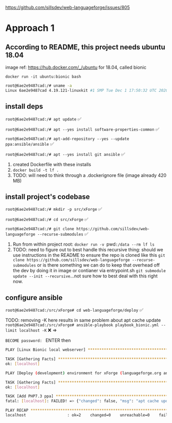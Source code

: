 https://github.com/sillsdev/web-languageforge/issues/805

# Approach 1
## According to README, this project needs ubuntu 18.04
image ref: https://hub.docker.com/_/ubuntu for 18.04, called bionic

`docker run -it ubuntu:bionic bash`

```bash
root@6ae2e9487cad:/# uname -a
Linux 6ae2e9487cad 4.19.121-linuxkit #1 SMP Tue Dec 1 17:50:32 UTC 2020 x86_64 x86_64 x86_64 GNU/Linux
```

## install deps
`root@6ae2e9487cad:/# apt update` ✅

`root@6ae2e9487cad:/# apt --yes install software-properties-common` ✅

`root@6ae2e9487cad:/# apt-add-repository --yes --update ppa:ansible/ansible` ✅

`root@6ae2e9487cad:/# apt --yes install git ansible` ✅

1. created Dockerfile with these installs
1. `docker build -t lf . `
1. TODO: will need to think through a .dockerignore file (image already 420 MB)

## install project's codebase
`root@6ae2e9487cad:/# mkdir -p src/xForge` ✅

`root@6ae2e9487cad:/# cd src/xForge` ✅

`root@6ae2e9487cad:/# git clone https://github.com/sillsdev/web-languageforge --recurse-submodules` ✅

1. Run from within project root: `docker run -v `pwd`:/data --rm lf ls`
1. TODO: need to figure out to best handle this recursive thing: should we use instructions in the README to ensure the repo is cloned like this `git clone https://github.com/sillsdev/web-languageforge --recurse-submodules` or is there something we can do to keep that overhead off the dev by doing it in image or contianer via entrypoint.sh `git submodule update --init --recursive`...not sure how to best deal with this right now.


## configure ansible
`root@6ae2e9487cad:/src/xForge# cd web-languageforge/deploy` ✅

TODO: removing -K here results in same problem about apt cache update
`root@6ae2e9487cad:/src/xForge# ansible-playbook playbook_bionic.yml --limit localhost -K` ❌  => 

`BECOME password: ` ENTER then

```bash
PLAY [Linux Bionic local webserver] *******************************************************************************************************************************************************

TASK [Gathering Facts] ********************************************************************************************************************************************************************
ok: [localhost]

PLAY [Deploy (development) environment for xForge (languageforge.org and scriptureforge.org)] *********************************************************************************************

TASK [Gathering Facts] ********************************************************************************************************************************************************************
ok: [localhost]

TASK [Add PHP7.3 ppa] *********************************************************************************************************************************************************************
fatal: [localhost]: FAILED! => {"changed": false, "msg": "apt cache update failed"}

PLAY RECAP ********************************************************************************************************************************************************************************
localhost                  : ok=2    changed=0    unreachable=0    failed=1    skipped=0    rescued=0    ignored=0   

```
